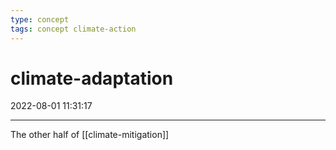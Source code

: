 ```yaml
---
type: concept
tags: concept climate-action
---
```


# climate-adaptation

2022-08-01 11:31:17

---

The other half of [[climate-mitigation]]